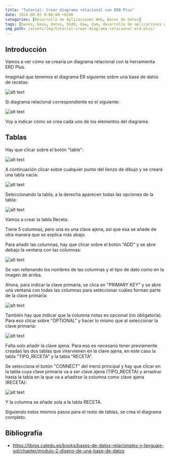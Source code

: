 ```yaml
---
title: "Tutorial: Crear diagrama relacional con ERD Plus"
date: 2024-08-02 9:00:00 +0100
categories: [Desarrollo de Aplicaciones Web, Bases de Datos]
tags: [bases, base, datos, bbdd, daw, dam, desarrollo de aplicaciones web, desarrollo de aplicaciones multiplataforma, bases de datos, fp, ciclo superior, modulo, profesional, tutorial]
img_path: /assets/img/tutorial-crear-diagrama-relacional-erd-plus/
---
```


## Introducción

Vamos a ver cómo se crearía un diagrama relacional con la herramienta ERD Plus.

Imaginad que tenemos el diagrama ER siguiente sobre una base de datos de recetas:

![alt text](recetas-er.png)

Si diagrama relacional correspondiente es el siguiente:

![alt text](recetas-relacional.png)

Voy a indicar cómo se crea cada uno de los elementos del diagrama.

## Tablas

Hay que clicar sobre el botón "table":

![alt text](boton-table.png)

A continuación clicar sobre cualquier punto del lienzo de dibujo y se creará una tabla vacía:

![alt text](tabla-vacia.png)

Seleccionando la tabla, a la derecha aparecen todas las opciones de la tabla:

![alt text](propiedades-tabla2.png)

Vamos a crear la tabla Receta.

Tiene 5 columnas, pero una es una clave ajena, así que esa se añade de otra manera que se explica más abajo.

Para añadir las columnas, hay que clicar sobre el botón "ADD" y se abre debajo la ventana con las columnas:

![alt text](columnas-receta.png)

Se van rellenando los nombres de las columnas y el tipo de dato como en la imagen de arriba.

Ahora, para indicar la clave primaria, se clica en "PRIMARY KEY" y se abre una ventana con todas las columnas para seleccionar cuáles forman parte de la clave primaria:

![alt text](clave-primaria-recetas.png)

También hay que indicar que la columna notas es opcional (no obligatoria). Para eso clicar sobre "OPTIONAL" y hacer lo mismo que al seleccionar la clave primaria:

![alt text](opcionales-receta.png)

Falta solo añadir la clave ajena. Para eso es necesario tener previamente creadas las dos tablas que intervienen en la clave ajena, en este caso la tabla "TIPO_RECETA" y la tabla "RECETA".

Se selecciona el botón "CONNECT" del menú principal y hay que clicar en la tabla cuya clave primaria va a ser clave ajena (TIPO_RECETA) y arrastrar hasta la tabla en la que va a añadirse la columna como clave ajena (RECETA):

![alt text](clave-ajena-receta.png)

Y la columna se añade sola a la tabla RECETA.

Siguiendo estos mismos pasos para el resto de tablas, se crea el diagrama completo.

## Bibliografía

- <https://libros.catedu.es/books/bases-de-datos-relacionales-y-lenguaje-sql/chapter/modulo-2-diseno-de-una-base-de-datos>